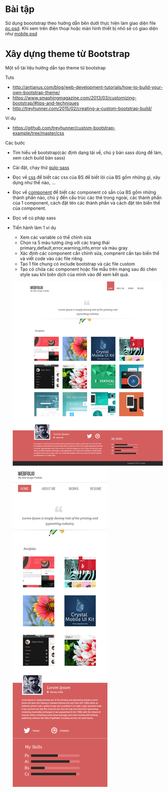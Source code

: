 # Bài tập

Sử dụng boootstrap theo hướng dẫn bên dưới thực hiện làm giao diện file [pc.psd](pc.psd).
Khi xem trên điện thoại hoặc màn hình thiết bị nhỏ sẽ có giao diện như [mobile.psd](mobile.psd)

# Xây dựng theme từ Bootstrap

Một số tài liệu hướng dẫn tạo theme từ bootstrap

Tuts 

  - http://antjanus.com/blog/web-development-tutorials/how-to-build-your-own-bootstrap-theme/
  - https://www.smashingmagazine.com/2013/03/customizing-bootstrap/#tips-and-techniques
  - http://treyhunner.com/2015/02/creating-a-custom-bootstrap-build/
  
Ví dụ

  - https://github.com/treyhunner/custom-bootstrap-example/tree/master/css

Các bước

- Tìm hiểu về bootstrap(các định dạng tải về, chú ý bản sass dùng để làm, xem cách build bản sass)
- Cài đặt, chạy thử [gulp-sass](https://www.npmjs.com/package/gulp-sass)
- Đọc về [css](http://getbootstrap.com/css/) để biết các css của BS để biết lõi của BS gồm những gì, xây dựng như thế nào, ...
- Đọc về [component](http://getbootstrap.com/components/) để biết các component có sẵn của BS gồm những thành phần nào, chú ý đến cấu trúc các thẻ trong ngoài, các thành phần của 1 component, cách đặt tên các thành phần và cách đặt tên biến thể của component.
- Đọc về cú pháp sass
- Tiến hành làm 1 ví dụ 
  + Xem các variable có thể chỉnh sửa
  + Chọn ra 5 màu tương ứng với các trạng thái primary,default,error,warning,info,error và màu gray
  + Xác định các component cần chỉnh sửa, compnent cần tạo biến thể và viết code vào các file riêng.
  + Tạo 1 file chung có include bootstrap và các file custom
  + Tạo có chứa các component hoặc file mẫu trên mạng sau đó chèn style sau khi biên dịch của mình vào để xem kết quả.

  ![PC](pc.png)
  ![Mobile](mobile.png)
